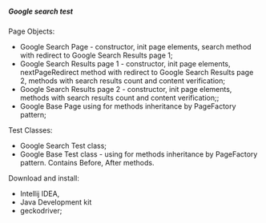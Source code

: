 ##### Google search test

Page Objects:
- Google Search Page - constructor, init page elements, search method with redirect to Google Search Results page 1;
- Google Search Results page 1 - constructor, init page elements, nextPageRedirect method with redirect to Google Search Results page 2, methods with search results count and content verification;
- Google Search Results page 2 - constructor, init page elements, methods with search results count and content verification;;
- Google Base Page using for methods inheritance by PageFactory pattern;

Test Classes:
- Google Search Test class;
- Google Base Test class - using for methods inheritance by PageFactory pattern. Contains Before, After methods.


Download and install: 
- Intellij IDEA,
- Java Development kit
- geckodriver;



